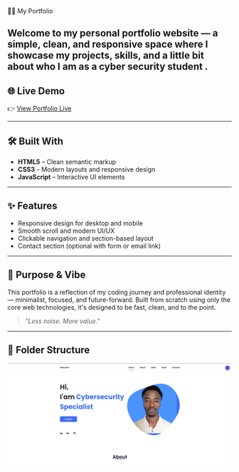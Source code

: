 🧑‍💻 My Portfolio

Welcome to my personal portfolio website — a simple, clean, and responsive space where I showcase my projects, skills, and a little bit about who I am as a cyber security student .
---

## 🌐 Live Demo

👉 [View Portfolio Live](https://your-portfolio-link.com)

---

## 🛠️ Built With

- **HTML5** – Clean semantic markup
- **CSS3** – Modern layouts and responsive design
- **JavaScript** – Interactive UI elements

---

## ✨ Features

- Responsive design for desktop and mobile
- Smooth scroll and modern UI/UX
- Clickable navigation and section-based layout
- Contact section (optional with form or email link)

---

## 🎯 Purpose & Vibe

This portfolio is a reflection of my coding journey and professional identity — minimalist, focused, and future-forward. Built from scratch using only the core web technologies, it's designed to be fast, clean, and to the point.

> *"Less noise. More value."*

---

## 📂 Folder Structure

![preview img](/preview.png)


